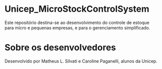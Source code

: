 # Unicep_MicroStockControlSystem

Este repositório destina-se ao desenvolvimento do controle de estoque para micro e pequenas empresas, e para o gerenciamento simplificado.

# Sobre os desenvolvedores

Desenvolvido por Matheus L. Silvati e Caroline Paganelli, alunos da Unicep.